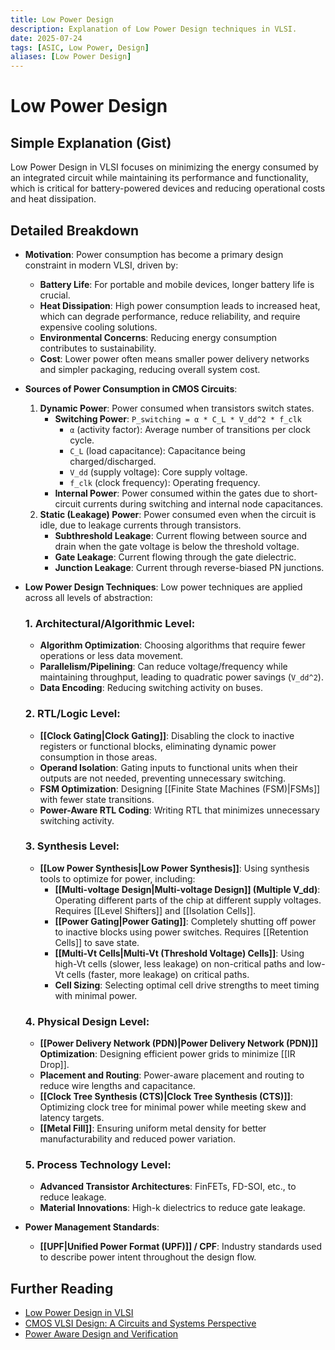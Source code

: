 ```yaml
---
title: Low Power Design
description: Explanation of Low Power Design techniques in VLSI.
date: 2025-07-24
tags: [ASIC, Low Power, Design]
aliases: [Low Power Design]
---
```


# Low Power Design

## Simple Explanation (Gist)
Low Power Design in VLSI focuses on minimizing the energy consumed by an integrated circuit while maintaining its performance and functionality, which is critical for battery-powered devices and reducing operational costs and heat dissipation.

## Detailed Breakdown

*   **Motivation**: Power consumption has become a primary design constraint in modern VLSI, driven by:
    *   **Battery Life**: For portable and mobile devices, longer battery life is crucial.
    *   **Heat Dissipation**: High power consumption leads to increased heat, which can degrade performance, reduce reliability, and require expensive cooling solutions.
    *   **Environmental Concerns**: Reducing energy consumption contributes to sustainability.
    *   **Cost**: Lower power often means smaller power delivery networks and simpler packaging, reducing overall system cost.

*   **Sources of Power Consumption in CMOS Circuits**:
    1.  **Dynamic Power**: Power consumed when transistors switch states.
        *   **Switching Power**: `P_switching = α * C_L * V_dd^2 * f_clk`
            *   `α` (activity factor): Average number of transitions per clock cycle.
            *   `C_L` (load capacitance): Capacitance being charged/discharged.
            *   `V_dd` (supply voltage): Core supply voltage.
            *   `f_clk` (clock frequency): Operating frequency.
        *   **Internal Power**: Power consumed within the gates due to short-circuit currents during switching and internal node capacitances.
    2.  **Static (Leakage) Power**: Power consumed even when the circuit is idle, due to leakage currents through transistors.
        *   **Subthreshold Leakage**: Current flowing between source and drain when the gate voltage is below the threshold voltage.
        *   **Gate Leakage**: Current flowing through the gate dielectric.
        *   **Junction Leakage**: Current through reverse-biased PN junctions.

*   **Low Power Design Techniques**:
    Low power techniques are applied across all levels of abstraction:

    ### 1. Architectural/Algorithmic Level:
    *   **Algorithm Optimization**: Choosing algorithms that require fewer operations or less data movement.
    *   **Parallelism/Pipelining**: Can reduce voltage/frequency while maintaining throughput, leading to quadratic power savings (`V_dd^2`).
    *   **Data Encoding**: Reducing switching activity on buses.

    ### 2. RTL/Logic Level:
    *   **[[Clock Gating|Clock Gating]]**: Disabling the clock to inactive registers or functional blocks, eliminating dynamic power consumption in those areas.
    *   **Operand Isolation**: Gating inputs to functional units when their outputs are not needed, preventing unnecessary switching.
    *   **FSM Optimization**: Designing [[Finite State Machines (FSM)|FSMs]] with fewer state transitions.
    *   **Power-Aware RTL Coding**: Writing RTL that minimizes unnecessary switching activity.

    ### 3. Synthesis Level:
    *   **[[Low Power Synthesis|Low Power Synthesis]]**: Using synthesis tools to optimize for power, including:
        *   **[[Multi-voltage Design|Multi-voltage Design]] (Multiple V_dd)**: Operating different parts of the chip at different supply voltages. Requires [[Level Shifters]] and [[Isolation Cells]].
        *   **[[Power Gating|Power Gating]]**: Completely shutting off power to inactive blocks using power switches. Requires [[Retention Cells]] to save state.
        *   **[[Multi-Vt Cells|Multi-Vt (Threshold Voltage) Cells]]**: Using high-Vt cells (slower, less leakage) on non-critical paths and low-Vt cells (faster, more leakage) on critical paths.
        *   **Cell Sizing**: Selecting optimal cell drive strengths to meet timing with minimal power.

    ### 4. Physical Design Level:
    *   **[[Power Delivery Network (PDN)|Power Delivery Network (PDN)]] Optimization**: Designing efficient power grids to minimize [[IR Drop]].
    *   **Placement and Routing**: Power-aware placement and routing to reduce wire lengths and capacitance.
    *   **[[Clock Tree Synthesis (CTS)|Clock Tree Synthesis (CTS)]]**: Optimizing clock tree for minimal power while meeting skew and latency targets.
    *   **[[Metal Fill]]**: Ensuring uniform metal density for better manufacturability and reduced power variation.

    ### 5. Process Technology Level:
    *   **Advanced Transistor Architectures**: FinFETs, FD-SOI, etc., to reduce leakage.
    *   **Material Innovations**: High-k dielectrics to reduce gate leakage.

*   **Power Management Standards**: 
    *   **[[UPF|Unified Power Format (UPF)]] / CPF**: Industry standards used to describe power intent throughout the design flow.

## Further Reading

*   [Low Power Design in VLSI](https://www.synopsys.com/glossary/what-is-low-power-design.html)
*   [CMOS VLSI Design: A Circuits and Systems Perspective](https://www.amazon.com/CMOS-VLSI-Design-Circuits-Perspective/dp/013480027X)
*   [Power Aware Design and Verification](https://www.amazon.com/Power-Aware-Design-Verification-Methodology/dp/0123743615)